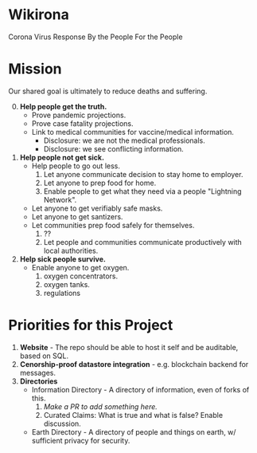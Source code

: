 # Wikirona
Corona Virus Response By the People For the People

# Mission

Our shared goal is ultimately to reduce deaths and suffering.

0. **Help people get the truth.**
   * Prove pandemic projections.
   * Prove case fatality projections.
   * Link to medical communities for vaccine/medical information.
     - Disclosure: we are not the medical professionals.
     - Disclosure: we see conflicting information.
1. **Help people not get sick.**
   * Help people to go out less.
     1. Let anyone communicate decision to stay home to employer.
     2. Let anyone to prep food for home.
     3. Enable people to get what they need via a people "Lightning Network".
   * Let anyone to get verifiably safe masks.
   * Let anyone to get santizers.
   * Let communities prep food safely for themselves.
     1. ??
     2. Let people and communities communicate productively with local authorities.
2. **Help sick people survive.**
   * Enable anyone to get oxygen.
     1. oxygen concentrators.
     2. oxygen tanks.
     3. regulations
     
# Priorities for this Project

1. **Website** - The repo should be able to host it self and be auditable, based on SQL.
2. **Cenorship-proof datastore integration** - e.g. blockchain backend for messages.
3. **Directories**
   * Information Directory - A directory of information, even of forks of this.
      1. _Make a PR to add something here._
      1. Curated Claims: What is true and what is false?  Enable discussion.
   * Earth Directory - A directory of people and things on earth, w/ sufficient privacy for security.
